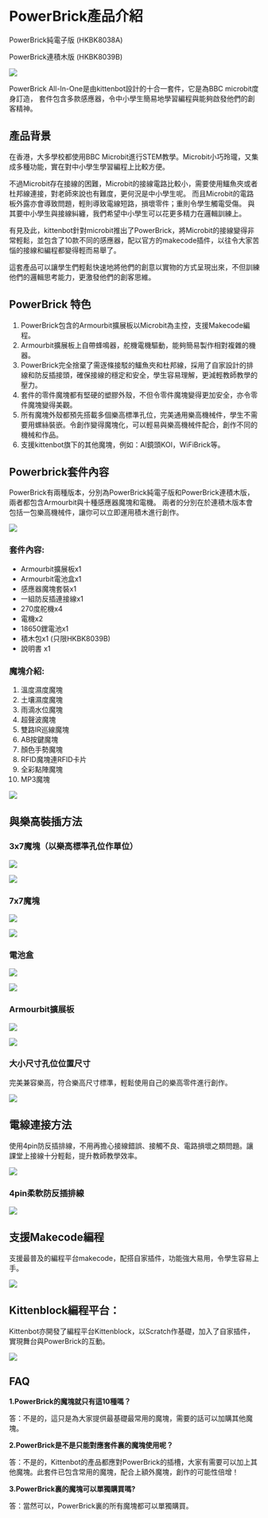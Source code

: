 # PowerBrick產品介紹

PowerBrick純電子版 (HKBK8038A)

PowerBrick連積木版 (HKBK8039B)

![](../../functional_module/PWmodules/images/01_01.png)

PowerBrick All-In-One是由kittenbot設計的十合一套件，它是為BBC microbit度身訂造，
套件包含多款感應器，令中小學生簡易地學習編程與能夠啟發他們的創客精神。

## 產品背景

在香港，大多學校都使用BBC Microbit進行STEM教學。Microbit小巧玲瓏，又集成多種功能，實在對中小學生學習編程上比較方便。

不過Microbit存在接線的困難，Microbit的接線電路比較小，需要使用鱷魚夾或者杜邦線連接，對老師來說也有難度，更何況是中小學生呢。
而且Microbit的電路板外露亦會導致問題，輕則導致電線短路，損壞零件；重則令學生觸電受傷。
與其要中小學生與接線糾纏，我們希望中小學生可以花更多精力在邏輯訓練上。

有見及此，kittenbot針對microbit推出了PowerBrick，將Microbit的接線變得非常輕鬆，並包含了10款不同的感應器，配以官方的makecode插件，以往令大家苦惱的接線和編程都變得輕而易舉了。

這套產品可以讓學生們輕鬆快速地將他們的創意以實物的方式呈現出來，不但訓練他們的邏輯思考能力，更激發他們的創客思維。

## PowerBrick 特色

1. PowerBrick包含的Armourbit擴展板以Microbit為主控，支援Makecode編程。
2. Armourbit擴展板上自帶蜂鳴器，舵機電機驅動，能夠簡易製作相對複雜的機器。
3. PowerBrick完全捨棄了需逐條接駁的鱷魚夾和杜邦線，採用了自家設計的排線和防反插接頭，確保接線的穩定和安全，學生容易理解，更減輕教師教學的壓力。
4. 套件的零件魔塊都有堅硬的塑膠外殼，不但令零件魔塊變得更加安全，亦令零件魔塊變得美觀。
5. 所有魔塊外殼都預先搭載多個樂高標準孔位，完美通用樂高機械件，學生不需要用螺絲裝嵌。令創作變得魔塊化，可以輕易與樂高機械件配合，創作不同的機械和作品。
6. 支援kittenbot旗下的其他魔塊，例如：AI鏡頭KOI，WiFiBrick等。

## Powerbrick套件內容

PowerBrick有兩種版本，分別為PowerBrick純電子版和PowerBrick連積木版，兩者都包含Armourbit與十種感應器魔塊和電機。
兩者的分別在於連積木版本會包括一包樂高機械件，讓你可以立即運用積木進行創作。

![](../../functional_module/PWmodules/images/01_04.png)

### 套件內容:
-  Armourbit擴展板x1
-  Armourbit電池盒x1
-  感應器魔塊套裝x1
-  一組防反插連接線x1
-  270度舵機x4
-  電機x2
-  18650鋰電池x1
-  積木包x1 (只限HKBK8039B)
-  說明書 x1

### 魔塊介紹:

1. 溫度濕度魔塊
1. 土壤濕度魔塊
1. 雨滴水位魔塊
1. 超聲波魔塊
1. 雙路IR巡線魔塊
1. AB按鍵魔塊
1. 顏色手勢魔塊
1. RFID魔塊連RFID卡片
1. 全彩點陣魔塊
2. MP3魔塊

![](../../functional_module/PWmodules/images/01_17.png)

## 與樂高裝插方法

### 3x7魔塊（以樂高標準孔位作單位）

![](../../functional_module/PWmodules/images/01_06.png)

![](../../functional_module/PWmodules/images/01_05.png)

### 7x7魔塊

![](../../functional_module/PWmodules/images/01_08.png)

![](../../functional_module/PWmodules/images/01_07.png)

### 電池盒

![](../../functional_module/PWmodules/images/01_10.png)

![](../../functional_module/PWmodules/images/01_09.png)

### Armourbit擴展板

![](../../functional_module/PWmodules/images/01_11.png)

![](../../functional_module/PWmodules/images/01_12.png)

### 大小尺寸孔位位置尺寸

完美兼容樂高，符合樂高尺寸標準，輕鬆使用自己的樂高零件進行創作。

![](../../functional_module/PWmodules/images/01_13.png)

## 電線連接方法

使用4pin防反插排線，不用再擔心接線錯誤、接觸不良、電路損壞之類問題。讓課堂上接線十分輕鬆，提升教師教學效率。

![](../../functional_module/PWmodules/images/01_15.jpg)

### 4pin柔軟防反插排線

![](../../functional_module/PWmodules/images/01_14.png)

## 支援Makecode編程

支援最普及的編程平台makecode，配搭自家插件，功能強大易用，令學生容易上手。

![](../../functional_module/PWmodules/images/pw04.gif)

## Kittenblock編程平台：

Kittenbot亦開發了編程平台Kittenblock，以Scratch作基礎，加入了自家插件，實現舞台與PowerBrick的互動。

![](../../functional_module/PWmodules/images/kb.png)

## FAQ

**1.PowerBrick的魔塊就只有這10種嗎？**

答：不是的，這只是為大家提供最基礎最常用的魔塊，需要的話可以加購其他魔塊。

**2.PowerBrick是不是只能對應套件裏的魔塊使用呢？**

答：不是的，Kittenbot的產品都應對PowerBrick的插槽，大家有需要可以加上其他魔塊。此套件已包含常用的魔塊，配合上額外魔塊，創作的可能性倍增！

**3.PowerBrick裏的魔塊可以單獨購買嗎?**

答：當然可以，PowerBrick裏的所有魔塊都可以單獨購買。
